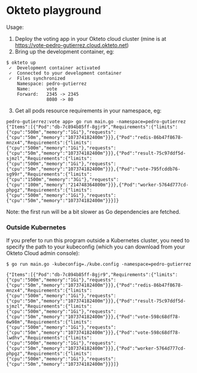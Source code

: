 # Okteto playground

Usage:

1. Deploy the voting app in your Okteto cloud cluster (mine is at https://vote-pedro-gutierrez.cloud.okteto.net)
2. Bring up the development container, eg:

```
$ okteto up
 ✓  Development container activated
 ✓  Connected to your development container
 ✓  Files synchronized
    Namespace: pedro-gutierrez
    Name:      vote
    Forward:   2345 -> 2345
               8080 -> 80
```

3. Get all pods resource requirements in your namespace, eg:

```
pedro-gutierrez:vote app> go run main.go -namespace=pedro-gutierrez
{"Items":[{"Pod":"db-7c894b85ff-8gjr9","Requirements":{"limits":{"cpu":"500m","memory":"1Gi"},"requests":{"cpu":"50m","memory":"107374182400m"}}},{"Pod":"redis-86b47f8678-mnzx4","Requirements":{"limits":{"cpu":"500m","memory":"1Gi"},"requests":{"cpu":"50m","memory":"107374182400m"}}},{"Pod":"result-75c97ddf5d-sjmzl","Requirements":{"limits":{"cpu":"500m","memory":"1Gi"},"requests":{"cpu":"50m","memory":"107374182400m"}}},{"Pod":"vote-795fcddb76-sg99r","Requirements":{"limits":{"cpu":"1500m","memory":"3Gi"},"requests":{"cpu":"100m","memory":"214748364800m"}}},{"Pod":"worker-5764d777cd-phpgz","Requirements":{"limits":{"cpu":"500m","memory":"1Gi"},"requests":{"cpu":"50m","memory":"107374182400m"}}}]}
```

Note: the first run will be a bit slower as Go dependencies are fetched.

### Outside Kubernetes

If you prefer to run this program outside a Kubernetes cluster, you need to specify the path to your kubeconfig (which you can download from your Okteto Cloud admin console):

```
$ go run main.go -kubeconfig=./kube.config -namespace=pedro-gutierrez

{"Items":[{"Pod":"db-7c894b85ff-8gjr9","Requirements":{"limits":{"cpu":"500m","memory":"1Gi"},"requests":{"cpu":"50m","memory":"107374182400m"}}},{"Pod":"redis-86b47f8678-mnzx4","Requirements":{"limits":{"cpu":"500m","memory":"1Gi"},"requests":{"cpu":"50m","memory":"107374182400m"}}},{"Pod":"result-75c97ddf5d-sjmzl","Requirements":{"limits":{"cpu":"500m","memory":"1Gi"},"requests":{"cpu":"50m","memory":"107374182400m"}}},{"Pod":"vote-598c68df78-6w98m","Requirements":{"limits":{"cpu":"500m","memory":"1Gi"},"requests":{"cpu":"50m","memory":"107374182400m"}}},{"Pod":"vote-598c68df78-lwdhv","Requirements":{"limits":{"cpu":"500m","memory":"1Gi"},"requests":{"cpu":"50m","memory":"107374182400m"}}},{"Pod":"worker-5764d777cd-phpgz","Requirements":{"limits":{"cpu":"500m","memory":"1Gi"},"requests":{"cpu":"50m","memory":"107374182400m"}}}]}
```